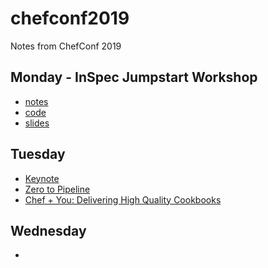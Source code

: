 # chefconf2019
Notes from ChefConf 2019

## Monday - InSpec Jumpstart Workshop

  * [notes](inspec-jumpstart/inspec-jumpstart.md)
  * [code](inspec-jumpstart/code/)
  * [slides]()

## Tuesday

  * [Keynote](keynote.md)
  * [Zero to Pipeline](zero-to-pipeline.md) 
  * [Chef + You: Delivering High Quality Cookbooks](high-quality-cookbooks.md)

## Wednesday

  * 
